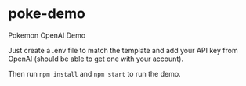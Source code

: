 # poke-demo
Pokemon OpenAI Demo

Just create a .env file to match the template and add your API key from OpenAI (should be able to get one with your account).

Then run `npm install` and `npm start` to run the demo.
